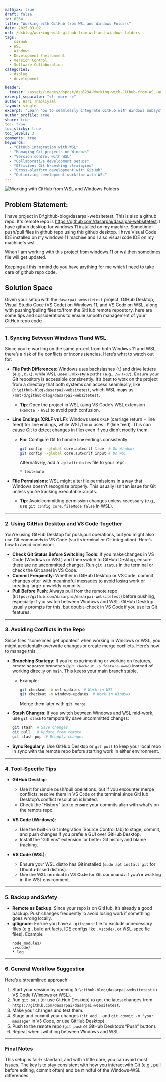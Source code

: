 ```yaml
---
mathjax: true
draft: false
id: 6234
title: "Working with GitHub from WSL and Windows Folders"
date: 2025-03-02
url: /dsblog/working-with-github-from-wsl-and-windows-folders
tags:
  - GitHub
  - WSL
  - Windows
  - Development Environment
  - Version Control
  - Software Collaboration
categories:
  - dsblog
  - development

header:
  teaser: /assets/images/dspost/dsp6234-Working-with-Github-from-WSL-and-Windows-Folders.jpg
excerpt_separator: "<!--more-->"
author: Hari Thapliyaal
layout: single
excerpt: "Learn how to seamlessly integrate GitHub with Windows Subsystem for Linux (WSL) and manage projects across Windows folders. This guide covers branching strategies and best practices for efficient version control."
author_profile: true
share: true
toc: true
toc_sticky: true
toc_levels: 3
comments: true
keywords:
  - "GitHub integration with WSL"
  - "Managing Git projects on Windows"
  - "Version control with WSL"
  - "Collaborative development setups"
  - "Efficient Git branching strategies"
  - "Cross-platform development with GitHub"
  - "Optimizing development workflow with WSL"
---
```


![Working with GitHub from WSL and Windows Folders](/assets/images/dspost/dsp6234-Working-with-Github-from-WSL-and-Windows-Folders.jpg)


## Problem Statement:
I have project in D:\github-blog\dasarpai-websitetest. This is also a github repo. It's remote repo is https://github.com/dasarpai/dasarpai-websitetest. I have github desktop for windows 11 installed on my machine. Sometime I push/pull files in github repo using this github desktop. I have Visual Code IDE installed on my windows 11 machine and I also visual code IDE on my machine's wsl. 

When I am working with this project from windows 11 or wsl then sometimes file will get updated. 

Keeping all this in mind do you have anything for me which I need to take care of github repo code.

## Solution Space
Given your setup with the `dasarpai-websitetest` project, GitHub Desktop, Visual Studio Code (VS Code) on Windows 11, and VS Code on WSL, along with pushing/pulling files to/from the GitHub remote repository, here are some tips and considerations to ensure smooth management of your GitHub repo code:

---

### 1. Syncing Between Windows 11 and WSL
Since you’re working on the same project from both Windows 11 and WSL, there’s a risk of file conflicts or inconsistencies. Here’s what to watch out for:

- **File Path Differences**: Windows uses backslashes (`\`) and drive letters (e.g., `D:\`), while WSL uses Unix-style paths (e.g., `/mnt/d/`). Ensure your Git repository is accessible consistently. It’s best to work on the project from a directory that both systems can access seamlessly, like `D:\github-blog\dasarpai-websitetest`, which WSL maps as `/mnt/d/github-blog/dasarpai-websitetest`.
  - **Tip**: Open the project in WSL using VS Code’s WSL extension (`Remote - WSL`) to avoid path confusion.

- **Line Endings (CRLF vs LF)**: Windows uses `CRLF` (carriage return + line feed) for line endings, while WSL/Linux uses `LF` (line feed). This can cause Git to detect changes in files even if you didn’t modify them.
  - **Fix**: Configure Git to handle line endings consistently:
    ```bash
    git config --global core.autocrlf true  # On Windows
    git config --global core.autocrlf input # On WSL
    ```
    Alternatively, add a `.gitattributes` file to your repo:
    ```
    * text=auto
    ```

- **File Permissions**: WSL might alter file permissions in a way that Windows doesn’t recognize properly. This usually isn’t an issue for Git unless you’re tracking executable scripts.
  - **Tip**: Avoid committing permission changes unless necessary (e.g., use `git config core.fileMode false` in WSL).

---

### 2. Using GitHub Desktop and VS Code Together
You’re using GitHub Desktop for push/pull operations, but you might also use Git commands in VS Code (via its terminal or Git integration). Here’s how to avoid confusion:

- **Check Git Status Before Switching Tools**: If you make changes in VS Code (Windows or WSL) and then switch to GitHub Desktop, ensure there are no uncommitted changes. Run `git status` in the terminal or check the Git panel in VS Code.
- **Commit Frequently**: Whether in GitHub Desktop or VS Code, commit changes often with meaningful messages to avoid losing work or creating large, unwieldy commits.
- **Pull Before Push**: Always pull from the remote repo (`https://github.com/dasarpai/dasarpai-websitetest`) before pushing, especially if you switch between Windows and WSL. GitHub Desktop usually prompts for this, but double-check in VS Code if you use its Git features.

---

### 3. Avoiding Conflicts in the Repo
Since files “sometimes get updated” when working in Windows or WSL, you might accidentally overwrite changes or create merge conflicts. Here’s how to manage this:

- **Branching Strategy**: If you’re experimenting or working on features, create separate branches (`git checkout -b feature-name`) instead of working directly on `main`. This keeps your main branch stable.
  - Example:
    ```bash
    git checkout -b wsl-updates  # Work in WSL
    git checkout -b windows-updates  # Work in Windows
    ```
    Merge them later with `git merge`.

- **Stash Changes**: If you switch between Windows and WSL mid-work, use `git stash` to temporarily save uncommitted changes:
  ```bash
  git stash  # Save changes
  git pull   # Update from remote
  git stash pop  # Reapply changes
  ```

- **Sync Regularly**: Use GitHub Desktop or `git pull` to keep your local repo in sync with the remote repo before starting work in either environment.

---

### 4. Tool-Specific Tips
- **GitHub Desktop**:
  - Use it for simple push/pull operations, but if you encounter merge conflicts, resolve them in VS Code or the terminal since GitHub Desktop’s conflict resolution is limited.
  - Check the “History” tab to ensure your commits align with what’s on the remote repo.

- **VS Code (Windows)**:
  - Use the built-in Git integration (Source Control tab) to stage, commit, and push changes if you prefer a GUI over GitHub Desktop.
  - Install the “GitLens” extension for better Git history and blame tracking.

- **VS Code (WSL)**:
  - Ensure your WSL distro has Git installed (`sudo apt install git` for Ubuntu-based distros).
  - Use the WSL terminal in VS Code for Git commands if you’re working in the WSL environment.

---

### 5. Backup and Safety
- **Remote as Backup**: Since your repo is on GitHub, it’s already a good backup. Push changes frequently to avoid losing work if something goes wrong locally.
- **gitignore**: Ensure you have a `.gitignore` file to exclude unnecessary files (e.g., build artifacts, IDE configs like `.vscode/`, or WSL-specific files). Example:
  ```
  node_modules/
  .vscode/
  *.log
  ```

---

### 6. General Workflow Suggestion
Here’s a streamlined approach:
1. Start your session by opening `D:\github-blog\dasarpai-websitetest` in VS Code (Windows or WSL).
2. Run `git pull` (or use GitHub Desktop) to get the latest changes from `https://github.com/dasarpai/dasarpai-websitetest`.
3. Make your changes and test them.
4. Stage and commit your changes (`git add .` and `git commit -m "your message"` in VS Code, or use GitHub Desktop).
5. Push to the remote repo (`git push` or GitHub Desktop’s “Push” button).
6. Repeat when switching between Windows and WSL.

---

### Final Notes
This setup is fairly standard, and with a little care, you can avoid most issues. The key is to stay consistent with how you interact with Git (e.g., pull before editing, commit often) and be mindful of the Windows-WSL differences.
